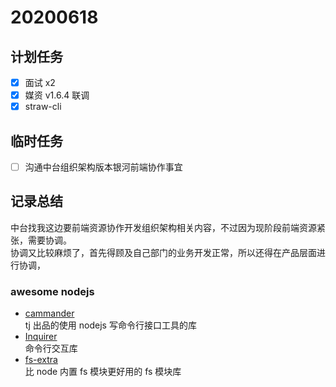 # 20200618

## 计划任务

- [x] 面试 x2
- [x] 媒资 v1.6.4 联调
- [x] straw-cli

## 临时任务

- [ ] 沟通中台组织架构版本银河前端协作事宜

## 记录总结

中台找我这边要前端资源协作开发组织架构相关内容，不过因为现阶段前端资源紧张，需要协调。  
协调又比较麻烦了，首先得顾及自己部门的业务开发正常，所以还得在产品层面进行协调，

### awesome nodejs

- [cammander](https://github.com/tj/commander.js/)  
  tj 出品的使用 nodejs 写命令行接口工具的库
- [Inquirer](https://github.com/SBoudrias/Inquirer.js)  
  命令行交互库
- [fs-extra](https://github.com/jprichardson/node-fs-extra)  
  比 node 内置 fs 模块更好用的 fs 模块库
